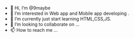 - 👋 Hi, I’m @9maybe
- 👀 I’m interested in Web app and Mobile app developing .
- 🌱 I’m currently just start learning HTML,CSS,JS.
- 💞️ I’m looking to collaborate on ...
- 📫 How to reach me ...

<!---
9maybe/9maybe is a ✨ special ✨ repository because its `README.md` (this file) appears on your GitHub profile.
You can click the Preview link to take a look at your changes.
--->
